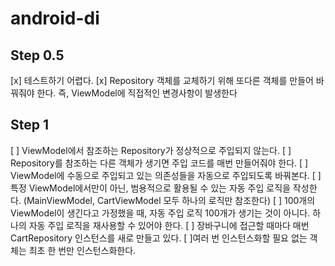 # android-di

## Step 0.5

[x] 테스트하기 어렵다.
[x] Repository 객체를 교체하기 위해 또다른 객체를 만들어 바꿔줘야 한다. 
    즉, ViewModel에 직접적인 변경사항이 발생한다

## Step 1
[ ] ViewModel에서 참조하는 Repository가 정상적으로 주입되지 않는다.
[ ] Repository를 참조하는 다른 객체가 생기면 주입 코드를 매번 만들어줘야 한다.
[ ] ViewModel에 수동으로 주입되고 있는 의존성들을 자동으로 주입되도록 바꿔본다.
[ ] 특정 ViewModel에서만이 아닌, 범용적으로 활용될 수 있는 자동 주입 로직을 작성한다.
    (MainViewModel, CartViewModel 모두 하나의 로직만 참조한다)
[ ] 100개의 ViewModel이 생긴다고 가정했을 때, 자동 주입 로직 100개가 생기는 것이 아니다.
    하나의 자동 주입 로직을 재사용할 수 있어야 한다.
[ ] 장바구니에 접근할 때마다 매번 CartRepository 인스턴스를 새로 만들고 있다.
[ ]여러 번 인스턴스화할 필요 없는 객체는 최초 한 번만 인스턴스화한다.

